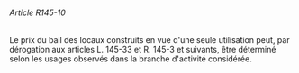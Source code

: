 ###### Article R145-10

Le prix du bail des locaux construits en vue d'une seule utilisation peut, par dérogation aux articles L. 145-33 et R. 145-3 et suivants, être déterminé selon les usages observés dans la branche d'activité considérée.

